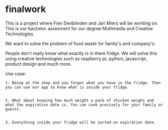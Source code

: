 # finalwork

This is a project where Fien Denblinden and Jari Miers will be working on. This is our bachelor assesment for our degree Multimedia and Creative Technologies.

We want to solve the problem of food waste for family's and company's.

People don't really know what exactly is in there fridge. 
We will solve this using creative technologies such as raspberry pi, python, javascript, product design and much more.

Use case:

    1. Being at the shop and you forgot what you have in the fridge. Then you can use our app to know what is inside your fridge.
   

    2. What about knowing how much weight a pack of chicken weighs and what the expiration date is. You can cook precisely for your family or guests.


    3. Everything inside your fridge will be sorted on expiration date.


